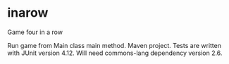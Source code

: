 # inarow
Game four in a row

Run game from Main class main method.
Maven project.
Tests are written with JUnit version 4.12.
Will need commons-lang dependency version 2.6.

